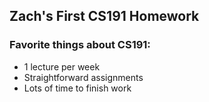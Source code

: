 ## Zach's First CS191 Homework
### Favorite things about CS191:
- 1 lecture per week
- Straightforward assignments
- Lots of time to finish work
